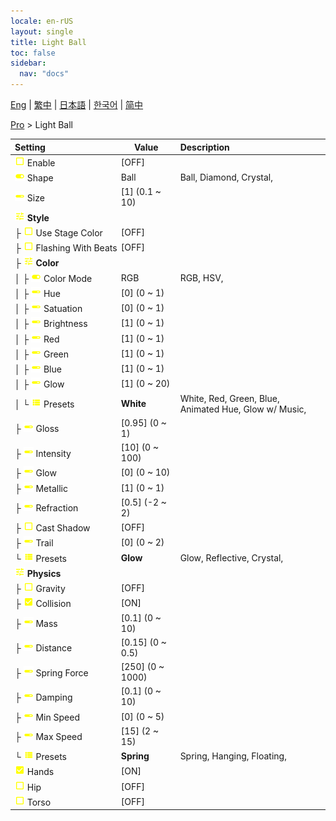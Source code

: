 ```yaml
---
locale: en-rUS
layout: single
title: Light Ball
toc: false
sidebar:
  nav: "docs"
---
```

[Eng](/dancexr/menu/2025.4/actor/light_ball) | [繁中](/tw/dancexr/menu/2025.4/actor/light_ball) | [日本語](/jp/dancexr/menu/2025.4/actor/light_ball) | [한국어](/kr/dancexr/menu/2025.4/actor/light_ball) | [简中](/zh/dancexr/menu/2025.4/actor/light_ball)

[Pro](../menu#Pro) > Light Ball



| Setting | Value | Description |
| :--- | --- | :--- |
|<nobr>![check_off icon](/images/icon/ic_check_off.png) Enable</nobr>| [OFF] | 
|<nobr>![toggle_on icon](/images/icon/ic_toggle_on.png) Shape</nobr>| Ball | Ball, Diamond, Crystal, 
|<nobr>![slider icon](/images/icon/ic_slider.png) Size</nobr>| [1] (0.1 ~ 10) | 
|<nobr>![tune icon](/images/icon/ic_tune.png) <b>Style</b></nobr>| | 
|<nobr>├&nbsp;![check_off icon](/images/icon/ic_check_off.png) Use Stage Color</nobr>| [OFF] | 
|<nobr>├&nbsp;![check_off icon](/images/icon/ic_check_off.png) Flashing With Beats</nobr>| [OFF] | 
|<nobr>├&nbsp;![tune icon](/images/icon/ic_tune.png) <b>Color</b></nobr>| | 
|<nobr>│&nbsp;├&nbsp;![toggle_on icon](/images/icon/ic_toggle_on.png) Color Mode</nobr>| RGB | RGB, HSV, 
|<nobr>│&nbsp;├&nbsp;![slider icon](/images/icon/ic_slider.png) Hue</nobr>| [0] (0 ~ 1) | 
|<nobr>│&nbsp;├&nbsp;![slider icon](/images/icon/ic_slider.png) Satuation</nobr>| [0] (0 ~ 1) | 
|<nobr>│&nbsp;├&nbsp;![slider icon](/images/icon/ic_slider.png) Brightness</nobr>| [1] (0 ~ 1) | 
|<nobr>│&nbsp;├&nbsp;![slider icon](/images/icon/ic_slider.png) Red</nobr>| [1] (0 ~ 1) | 
|<nobr>│&nbsp;├&nbsp;![slider icon](/images/icon/ic_slider.png) Green</nobr>| [1] (0 ~ 1) | 
|<nobr>│&nbsp;├&nbsp;![slider icon](/images/icon/ic_slider.png) Blue</nobr>| [1] (0 ~ 1) | 
|<nobr>│&nbsp;├&nbsp;![slider icon](/images/icon/ic_slider.png) Glow</nobr>| [1] (0 ~ 20) | 
|<nobr>│&nbsp;└&nbsp;![list icon](/images/icon/ic_list.png) Presets</nobr>| **White** | White, Red, Green, Blue, Animated Hue, Glow w/ Music,  |
|<nobr>├&nbsp;![slider icon](/images/icon/ic_slider.png) Gloss</nobr>| [0.95] (0 ~ 1) | 
|<nobr>├&nbsp;![slider icon](/images/icon/ic_slider.png) Intensity</nobr>| [10] (0 ~ 100) | 
|<nobr>├&nbsp;![slider icon](/images/icon/ic_slider.png) Glow</nobr>| [0] (0 ~ 10) | 
|<nobr>├&nbsp;![slider icon](/images/icon/ic_slider.png) Metallic</nobr>| [1] (0 ~ 1) | 
|<nobr>├&nbsp;![slider icon](/images/icon/ic_slider.png) Refraction</nobr>| [0.5] (-2 ~ 2) | 
|<nobr>├&nbsp;![check_off icon](/images/icon/ic_check_off.png) Cast Shadow</nobr>| [OFF] | 
|<nobr>├&nbsp;![slider icon](/images/icon/ic_slider.png) Trail</nobr>| [0] (0 ~ 2) | 
|<nobr>└&nbsp;![list icon](/images/icon/ic_list.png) Presets</nobr>| **Glow** | Glow, Reflective, Crystal,  |
|<nobr>![tune icon](/images/icon/ic_tune.png) <b>Physics</b></nobr>| | 
|<nobr>├&nbsp;![check_off icon](/images/icon/ic_check_off.png) Gravity</nobr>| [OFF] | 
|<nobr>├&nbsp;![check_on icon](/images/icon/ic_check_on.png) Collision</nobr>| [ON] | 
|<nobr>├&nbsp;![slider icon](/images/icon/ic_slider.png) Mass</nobr>| [0.1] (0 ~ 10) | 
|<nobr>├&nbsp;![slider icon](/images/icon/ic_slider.png) Distance</nobr>| [0.15] (0 ~ 0.5) | 
|<nobr>├&nbsp;![slider icon](/images/icon/ic_slider.png) Spring Force</nobr>| [250] (0 ~ 1000) | 
|<nobr>├&nbsp;![slider icon](/images/icon/ic_slider.png) Damping</nobr>| [0.1] (0 ~ 10) | 
|<nobr>├&nbsp;![slider icon](/images/icon/ic_slider.png) Min Speed</nobr>| [0] (0 ~ 5) | 
|<nobr>├&nbsp;![slider icon](/images/icon/ic_slider.png) Max Speed</nobr>| [15] (2 ~ 15) | 
|<nobr>└&nbsp;![list icon](/images/icon/ic_list.png) Presets</nobr>| **Spring** | Spring, Hanging, Floating,  |
|<nobr>![check_on icon](/images/icon/ic_check_on.png) Hands</nobr>| [ON] | 
|<nobr>![check_off icon](/images/icon/ic_check_off.png) Hip</nobr>| [OFF] | 
|<nobr>![check_off icon](/images/icon/ic_check_off.png) Torso</nobr>| [OFF] | 
